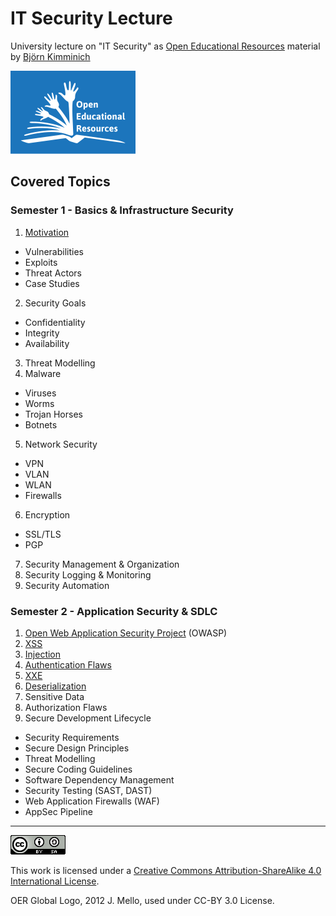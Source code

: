 # IT Security Lecture

University lecture on "IT Security" as
[Open Educational Resources](http://www.unesco.org/new/en/communication-and-information/access-to-knowledge/open-educational-resources/)
material by [Björn Kimminich](http://kimminich.de)

[![OER Global Logo, 2012 J. Mello, used under CC-BY 3.0 License](oer_logo.png)](http://www.unesco.org/new/en/communication-and-information/access-to-knowledge/open-educational-resources/)

## Covered Topics

### Semester 1 - Basics & Infrastructure Security

1. [Motivation](slides/01-01-motivation.md)
  * Vulnerabilities
  * Exploits
  * Threat Actors
  * Case Studies
2. Security Goals
  * Confidentiality
  * Integrity
  * Availability
3. Threat Modelling
4. Malware
  * Viruses
  * Worms
  * Trojan Horses
  * Botnets
5. Network Security
  * VPN
  * VLAN
  * WLAN
  * Firewalls
6. Encryption
  * SSL/TLS
  * PGP
7. Security Management & Organization
8. Security Logging & Monitoring
9. Security Automation

### Semester 2 - Application Security & SDLC

1. [Open Web Application Security Project](slides/02-01-owasp.md) (OWASP)
2. [XSS](slides/02-02-xss.md)
3. [Injection](slides/02-03-injection.md)
4. [Authentication Flaws](slides/02-04-authentication_flaws.md)
5. [XXE](slides/02-05-xxe.md)
6. [Deserialization](slides/02-06-deserialization.md)
7. Sensitive Data
8. Authorization Flaws
9. Secure Development Lifecycle
  * Security Requirements
  * Secure Design Principles
  * Threat Modelling
  * Secure Coding Guidelines
  * Software Dependency Management
  * Security Testing (SAST, DAST)
  * Web Application Firewalls (WAF)
  * AppSec Pipeline

----

[![CC BY SA 4.0](cc_by-sa_4.0.png)](https://creativecommons.org/licenses/by-sa/4.0/)

This work is licensed under a
[Creative Commons Attribution-ShareAlike 4.0 International License](https://creativecommons.org/licenses/by-sa/4.0/).

OER Global Logo, 2012 J. Mello, used under CC-BY 3.0 License.
